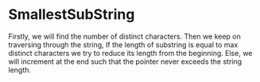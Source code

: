 # SmallestSubString
Firstly, we will find the number of distinct characters. Then we keep on traversing through the string, If the length of substring is equal to max distinct characters we try to reduce its length from the beginning. Else, we will increment at the end such that the pointer never exceeds the string length. 
